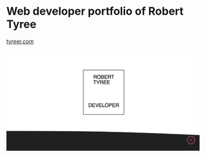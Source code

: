 # Web developer portfolio of Robert Tyree

[tyreer.com](https://tyreer.com)

![Robert Tyree Developer Portfolio Preview Image](https://raw.githubusercontent.com/tyreer/RTyree_Dev_Portfolio/master/src/img/social-preview-1_91-1.jpg)
